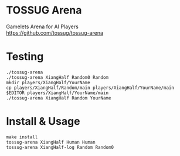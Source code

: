 TOSSUG Arena
============
Gamelets Arena for AI Players  
<https://github.com/tossug/tossug-arena>

Testing
=======
	./tossug-arena
	./tossug-arena XiangHalf Random0 Random
	mkdir players/XiangHalf/YourName
	cp players/XiangHalf/Random/main players/XiangHalf/YourName/main
	$EDITOR players/XiangHalf/YourName/main
	./tossug-arena XiangHalf Random YourName

Install & Usage
===============
	make install
	tossug-arena XiangHalf Human Human
	tossug-arena XiangHalf-log Random Random0
